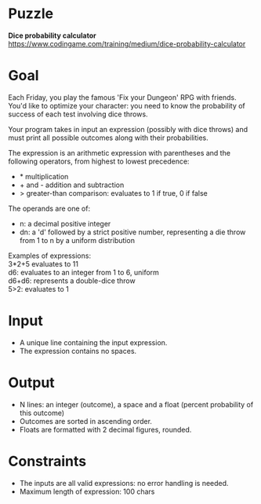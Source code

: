 # Puzzle
**Dice probability calculator** https://www.codingame.com/training/medium/dice-probability-calculator

# Goal
Each Friday, you play the famous 'Fix your Dungeon' RPG with friends.   
You'd like to optimize your character: you need to know the probability of success of each test involving dice throws.

Your program takes in input an expression (possibly with dice throws) and must print all possible outcomes along with their probabilities.

The expression is an arithmetic expression with parentheses and the following operators, from highest to lowest precedence:  
* \* multiplication
* \+ and - addition and subtraction
* \> greater-than comparison: evaluates to 1 if true, 0 if false

The operands are one of:  
* n: a decimal positive integer
* dn: a 'd' followed by a strict positive number, representing a die throw from 1 to n by a uniform distribution

Examples of expressions:  
3*2+5 evaluates to 11  
d6: evaluates to an integer from 1 to 6, uniform  
d6+d6: represents a double-dice throw  
5>2: evaluates to 1  

# Input
* A unique line containing the input expression.
* The expression contains no spaces.

# Output
* N lines: an integer (outcome), a space and a float (percent probability of this outcome)
* Outcomes are sorted in ascending order.
* Floats are formatted with 2 decimal figures, rounded.

# Constraints
* The inputs are all valid expressions: no error handling is needed.
* Maximum length of expression: 100 chars
